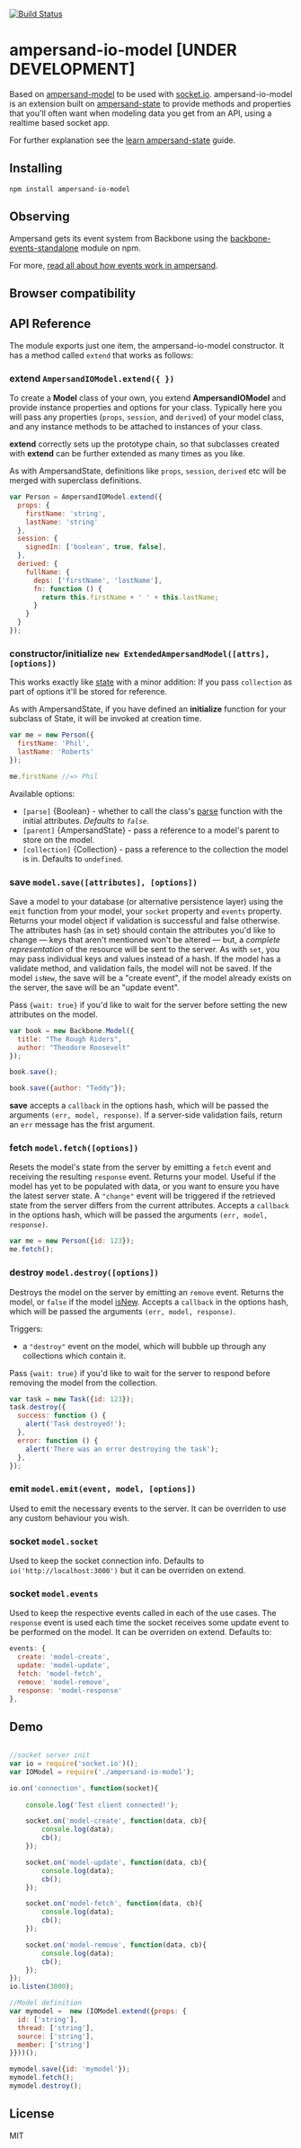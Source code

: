 [![Build Status](https://travis-ci.org/JGAntunes/ampersand-io-model.svg?branch=master)](https://travis-ci.org/JGAntunes/ampersand-io-model)

ampersand-io-model [UNDER DEVELOPMENT]
==================

Based on [ampersand-model](https://github.com/AmpersandJS/ampersand-model) to be used with [socket.io](http://socket.io).
ampersand-io-model is an extension built on [ampersand-state](http://ampersandjs.com/docs/#ampersand-state) to provide methods and properties that you'll often want when modeling data you get from an API, using a realtime based socket app.

For further explanation see the [learn ampersand-state](http://ampersandjs.com/learn/state) guide.

## Installing

```
npm install ampersand-io-model
```

## Observing

Ampersand gets its event system from Backbone using the [backbone-events-standalone](https://www.npmjs.org/package/backbone-events-standalone) module on npm.

For more, [read all about how events work in ampersand](http://ampersandjs.com/learn/events).

## Browser compatibility



## API Reference

The module exports just one item, the ampersand-io-model constructor. It has a method called `extend` that works as follows:

### extend `AmpersandIOModel.extend({ })`

To create a **Model** class of your own, you extend **AmpersandIOModel** and provide instance properties and options for your class. Typically here you will pass any properties (`props`, `session`, and `derived`) of your model class, and any instance methods to be attached to instances of your class.

**extend** correctly sets up the prototype chain, so that subclasses created with **extend** can be further extended as many times as you like.

As with AmpersandState, definitions like `props`, `session`, `derived` etc will be merged with superclass definitions.

```javascript
var Person = AmpersandIOModel.extend({
  props: {
    firstName: 'string',
    lastName: 'string'
  },
  session: {
    signedIn: ['boolean', true, false],
  },
  derived: {
    fullName: {
      deps: ['firstName', 'lastName'],
      fn: function () {
        return this.firstName + ' ' + this.lastName;
      }
    }
  }
});
```


### constructor/initialize `new ExtendedAmpersandModel([attrs], [options])`

This works exactly like [state](http://ampersandjs.com/docs/#ampersand-state-constructorinitialize) with a minor addition: If you pass `collection` as part of options it'll be stored for reference.

As with AmpersandState, if you have defined an **initialize** function for your subclass of State, it will be invoked at creation time.

```javascript
var me = new Person({
  firstName: 'Phil',
  lastName: 'Roberts'
});

me.firstName //=> Phil
```

Available options:

* `[parse]` {Boolean} - whether to call the class's [parse](#ampersand-state-parse) function with the initial attributes. _Defaults to `false`_.
* `[parent]` {AmpersandState} - pass a reference to a model's parent to store on the model.
* `[collection]` {Collection} - pass a reference to the collection the model is in. Defaults to `undefined`.


### save `model.save([attributes], [options])`

Save a model to your database (or alternative persistence layer) using the `emit` function from your model, your `socket` property and `events` property. Returns your model object if validation is successful and false otherwise. The attributes hash (as in set) should contain the attributes you'd like to change — keys that aren't mentioned won't be altered — but, a *complete representation* of the resource will be sent to the server. As with `set`, you may pass individual keys and values instead of a hash. If the model has a validate method, and validation fails, the model will not be saved. If the model `isNew`, the save will be a "create event", if the model already exists on the server, the save will be an "update event".

Pass `{wait: true}` if you'd like to wait for the server before setting the new attributes on the model.

```javascript
var book = new Backbone.Model({
  title: "The Rough Riders",
  author: "Theodore Roosevelt"
});

book.save();

book.save({author: "Teddy"});
```

**save** accepts a `callback` in the options hash, which will be passed the arguments `(err, model, response)`. If a server-side validation fails, return an `err` message has the frist argument.

### fetch `model.fetch([options])`

Resets the model's state from the server by emitting a `fetch` event and receiving the resulting `response` event. Returns your model. Useful if the model has yet to be populated with data, or you want to ensure you have the latest server state. A `"change"` event will be triggered if the retrieved state from the server differs from the current attributes. Accepts a `callback` in the options hash, which will be passed the arguments `(err, model, response)`.

```javascript
var me = new Person({id: 123});
me.fetch();
```

### destroy `model.destroy([options])`

Destroys the model on the server by emitting an `remove` event. Returns the model, or `false` if the model [isNew](#ampersand-model-isnew). Accepts a `callback` in the options hash, which will be passed the arguments `(err, model, response)`.

Triggers:

* a `"destroy"` event on the model, which will bubble up through any collections which contain it.

Pass `{wait: true}` if you'd like to wait for the server to respond before removing the model from the collection.

```javascript
var task = new Task({id: 123});
task.destroy({
  success: function () {
    alert('Task destroyed!');
  },
  error: function () {
    alert('There was an error destroying the task');
  },
});
```

### emit `model.emit(event, model, [options])`

Used to emit the necessary events to the server. It can be overriden to use any custom behaviour you wish.

### socket `model.socket`

Used to keep the socket connection info. Defaults to `io('http://localhost:3000')` but it can be overriden on extend.

### socket `model.events`

Used to keep the respective events called in each of the use cases. The `response` event is used each time the socket receives some update event to be performed on the model. It can be overriden on extend. Defaults to:

```javascript
events: {
  create: 'model-create',
  update: 'model-update',
  fetch: 'model-fetch',
  remove: 'model-remove',
  response: 'model-response'
},
```

## Demo
```javascript

//socket server init
var io = require('socket.io')();
var IOModel = require('./ampersand-io-model');

io.on('connection', function(socket){
	
	console.log('Test client connected!');

	socket.on('model-create', function(data, cb){
		console.log(data);
		cb();
	});

	socket.on('model-update', function(data, cb){
		console.log(data);
		cb();
	});

	socket.on('model-fetch', function(data, cb){
		console.log(data);
		cb();
	});

	socket.on('model-remove', function(data, cb){
		console.log(data);
		cb();
	});
});
io.listen(3000);

//Model definition
var mymodel =  new (IOModel.extend({props: {
  id: ['string'],
  thread: ['string'],
  source: ['string'],
  member: ['string']
}}))();

mymodel.save({id: 'mymodel'});
mymodel.fetch();
mymodel.destroy();
```

## License

MIT
